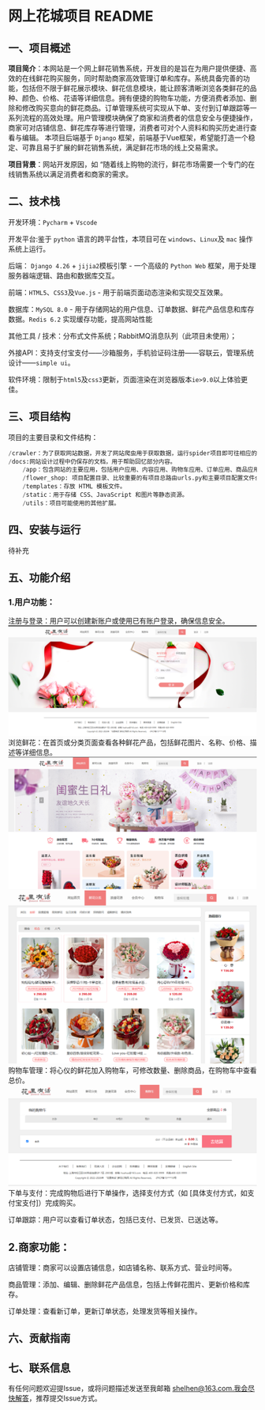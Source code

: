 # 网上花城项目 README

## 一、项目概述

**项目简介**：本网站是一个网上鲜花销售系统，开发目的是旨在为用户提供便捷、高效的在线鲜花购买服务，同时帮助商家高效管理订单和库存。系统具备完善的功能，包括但不限于鲜花展示模块、鲜花信息模块，能让顾客清晰浏览各类鲜花的品种、颜色、价格、花语等详细信息。拥有便捷的购物车功能，方便消费者添加、删除和修改购买意向的鲜花商品。订单管理系统可实现从下单、支付到订单跟踪等一系列流程的高效处理。用户管理模块确保了商家和消费者的信息安全与便捷操作，商家可对店铺信息、鲜花库存等进行管理，消费者可对个人资料和购买历史进行查看与编辑。 本项目后端基于 `Django` 框架，前端基于Vue框架，希望能打造一个稳定、可靠且易于扩展的鲜花销售系统，满足鲜花市场的线上交易需求。

**项目背景**：网站开发原因，如 “随着线上购物的流行，鲜花市场需要一个专门的在线销售系统以满足消费者和商家的需求。

## 二、技术栈
开发环境：`Pycharm` + `Vscode`

开发平台:鉴于 `python` 语言的跨平台性，本项目可在 `windows`、`Linux`及 `mac` 操作系统上运行。

后端： `Django 4.26` + `jijia2`模板引擎 - 一个高级的 `Python Web` 框架，用于处理服务器端逻辑、路由和数据库交互。

前端：`HTML5`、`CSS3`及`Vue.js` - 用于前端页面动态渲染和实现交互效果。

数据库：`MySQL 8.0` - 用于存储网站的用户信息、订单数据、鲜花产品信息和库存数据。`Redis 6.2` 实现缓存功能，提高网站性能

其他工具 / 技术：分布式文件系统；RabbitMQ消息队列（此项目未使用）；

外接API：支持支付宝支付——沙箱服务，手机验证码注册——容联云，管理系统设计——`simple ui`。

软件环境：限制于`html5`及`css3`更新，页面渲染在浏览器版本`ie>9.0`以上体验更佳。


## 三、项目结构

项目的主要目录和文件结构：
```python
/crawler：为了获取网站数据，开发了网站爬虫用于获取数据，运行spider项目即可往相应的数据库中写入鲜花内容和价格信息等。
/docs:网站设计过程中仍保存的文档，用于帮助回忆部分内容。
    /app：包含网站的主要应用，包括用户应用、内容应用、购物车应用、订单应用、商品应用.各个应用中包含该应用的主要代码，其中models.py定义数据模型，views.py处理业务逻辑，urls.py负责路由。
    /flower_shop: 项目配置目录、比较重要的有项目总路由urls.py和主要项目配置文件settings.py
    /templates：存放 HTML 模板文件。
    /static：用于存储 CSS、JavaScript 和图片等静态资源。
    /utils：项目可能使用的其他扩展。
```

## 四、安装与运行

待补充


## 五、功能介绍
### 1.用户功能：

注册与登录：用户可以创建新账户或使用已有账户登录，确保信息安全。
![](./docs/shwos/Snipaste_2024-10-28_09-08-04.png)
浏览鲜花：在首页或分类页面查看各种鲜花产品，包括鲜花图片、名称、价格、描述等详细信息。
![](./docs/shwos/Snipaste_2024-10-28_09-07-20.png)
![](./docs/shwos/Snipaste_2024-10-28_09-07-09.png)
购物车管理：将心仪的鲜花加入购物车，可修改数量、删除商品，在购物车中查看总价。
![](./docs/shwos/Snipaste_2024-10-28_09-08-16.png)
下单与支付：完成购物后进行下单操作，选择支付方式（如 [具体支付方式，如支付宝支付]）完成购买。

订单跟踪：用户可以查看订单状态，包括已支付、已发货、已送达等。
   
## 2.商家功能：

店铺管理：商家可以设置店铺信息，如店铺名称、联系方式、营业时间等。

商品管理：添加、编辑、删除鲜花产品信息，包括上传鲜花图片、更新价格和库存。

订单处理：查看新订单，更新订单状态，处理发货等相关操作。
   
## 六、贡献指南

## 七、联系信息

有任何问题欢迎提Issue，或将问题描述发送至我邮箱 shelhen@163.com.我会尽快解答，推荐提交Issue方式。



